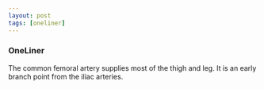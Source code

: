 ```yaml
---
layout: post
tags: [oneliner]
---
```



### OneLiner

The common femoral artery supplies most of the thigh and leg. It is an early branch point from the iliac arteries.
